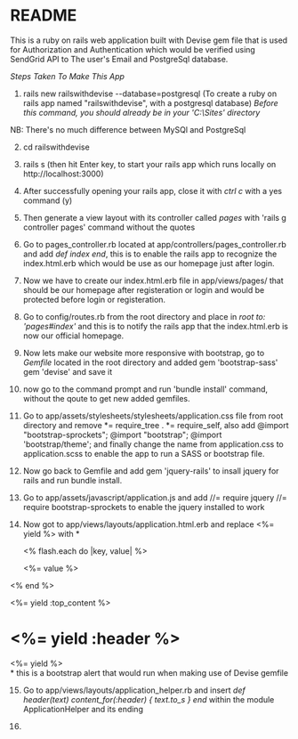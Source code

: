# README

This is a ruby on rails web application built with Devise gem file that is used for Authorization and Authentication which would be verified using SendGrid API to The user's Email and PostgreSql database.



*Steps Taken To Make This App*

1. rails new railswithdevise --database=postgresql   (To create a ruby on rails app named "railswithdevise", with a postgresql database) *Before this command, you should already be in your 'C:\Sites' directory*

NB: There's no much difference between MySQl and PostgreSql

2. cd railswithdevise

3. rails s (then hit Enter key, to start your rails app which runs locally on http://localhost:3000)

4. After successfully opening your rails app, close it with *ctrl c* with a yes command (y)

5. Then generate a view layout with its controller called *pages* with 'rails g controller pages' command without the quotes

6. Go to pages_controller.rb located at app/controllers/pages_controller.rb and add *def index
   end*, this is to enable the rails app to recognize the index.html.erb which would be use as our homepage just after login.

7. Now we have to create our index.html.erb file in app/views/pages/ that should be our homepage after registeration or login and would be protected before login or registeration.

8. Go to config/routes.rb from the root directory and place in *root to: 'pages#index'* and this is to notify the rails app that the index.html.erb is now our official homepage.

9. Now lets make our website more responsive with bootstrap, go to *Gemfile* located in the root directory and added gem 'bootstrap-sass'
gem 'devise' and save it

10. now go to the command prompt and run 'bundle install' command, without the qoute to get new added gemfiles.

11. Go to app/assets/stylesheets/stylesheets/application.css file from root directory and remove *= require_tree .
 *= require_self, also add @import "bootstrap-sprockets"; @import "bootstrap"; @import 'bootstrap/theme'; and finally change the name from application.css to application.scss to enable the app to run a SASS or bootstrap file.

12. Now go back to Gemfile and add gem 'jquery-rails' to insall jquery for rails and run bundle install.

13. Go to app/assets/javascript/application.js and add //= require jquery
//= require bootstrap-sprockets to enable the jquery installed to work

14. Now got to app/views/layouts/application.html.erb and replace <%= yield %> with *<div class="container">
  <% flash.each do |key, value| %>
    <div class="alert alert-<%= key %>">
      <%= value %>
    </div>
  <% end %>
</div>

<%= yield :top_content %>

<div class="container">
    <h1><%= yield :header %></h1>
  <%= yield %>
</div>* this is a bootstrap alert that would run when making use of Devise gemfile

15. Go to app/views/layouts/application_helper.rb and insert *def header(text)
  content_for(:header) { text.to_s }
end* within the module ApplicationHelper and its ending

16. 